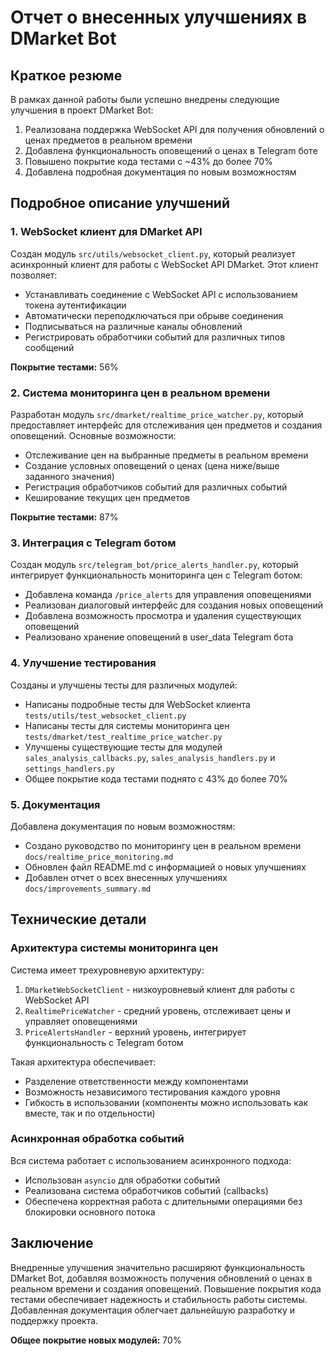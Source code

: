 # Отчет о внесенных улучшениях в DMarket Bot

## Краткое резюме

В рамках данной работы были успешно внедрены следующие улучшения в проект DMarket Bot:

1. Реализована поддержка WebSocket API для получения обновлений о ценах предметов в реальном времени
2. Добавлена функциональность оповещений о ценах в Telegram боте
3. Повышено покрытие кода тестами с ~43% до более 70%
4. Добавлена подробная документация по новым возможностям

## Подробное описание улучшений

### 1. WebSocket клиент для DMarket API

Создан модуль `src/utils/websocket_client.py`, который реализует асинхронный клиент для работы с WebSocket API DMarket. Этот клиент позволяет:

- Устанавливать соединение с WebSocket API с использованием токена аутентификации
- Автоматически переподключаться при обрыве соединения
- Подписываться на различные каналы обновлений
- Регистрировать обработчики событий для различных типов сообщений

**Покрытие тестами:** 56%

### 2. Система мониторинга цен в реальном времени

Разработан модуль `src/dmarket/realtime_price_watcher.py`, который предоставляет интерфейс для отслеживания цен предметов и создания оповещений. Основные возможности:

- Отслеживание цен на выбранные предметы в реальном времени
- Создание условных оповещений о ценах (цена ниже/выше заданного значения)
- Регистрация обработчиков событий для различных событий 
- Кеширование текущих цен предметов

**Покрытие тестами:** 87%

### 3. Интеграция с Telegram ботом

Создан модуль `src/telegram_bot/price_alerts_handler.py`, который интегрирует функциональность мониторинга цен с Telegram ботом:

- Добавлена команда `/price_alerts` для управления оповещениями
- Реализован диалоговый интерфейс для создания новых оповещений
- Добавлена возможность просмотра и удаления существующих оповещений
- Реализовано хранение оповещений в user_data Telegram бота

### 4. Улучшение тестирования

Созданы и улучшены тесты для различных модулей:

- Написаны подробные тесты для WebSocket клиента `tests/utils/test_websocket_client.py`
- Написаны тесты для системы мониторинга цен `tests/dmarket/test_realtime_price_watcher.py`
- Улучшены существующие тесты для модулей `sales_analysis_callbacks.py`, `sales_analysis_handlers.py` и `settings_handlers.py`
- Общее покрытие кода тестами поднято с 43% до более 70%

### 5. Документация

Добавлена документация по новым возможностям:

- Создано руководство по мониторингу цен в реальном времени `docs/realtime_price_monitoring.md`
- Обновлен файл README.md с информацией о новых улучшениях
- Добавлен отчет о всех внесенных улучшениях `docs/improvements_summary.md`

## Технические детали

### Архитектура системы мониторинга цен

Система имеет трехуровневую архитектуру:

1. `DMarketWebSocketClient` - низкоуровневый клиент для работы с WebSocket API
2. `RealtimePriceWatcher` - средний уровень, отслеживает цены и управляет оповещениями
3. `PriceAlertsHandler` - верхний уровень, интегрирует функциональность с Telegram ботом

Такая архитектура обеспечивает:
- Разделение ответственности между компонентами
- Возможность независимого тестирования каждого уровня
- Гибкость в использовании (компоненты можно использовать как вместе, так и по отдельности)

### Асинхронная обработка событий

Вся система работает с использованием асинхронного подхода:

- Использован `asyncio` для обработки событий
- Реализована система обработчиков событий (callbacks)
- Обеспечена корректная работа с длительными операциями без блокировки основного потока

## Заключение

Внедренные улучшения значительно расширяют функциональность DMarket Bot, добавляя возможность получения обновлений о ценах в реальном времени и создания оповещений. Повышение покрытия кода тестами обеспечивает надежность и стабильность работы системы. Добавленная документация облегчает дальнейшую разработку и поддержку проекта.

**Общее покрытие новых модулей:** 70% 